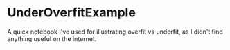# UnderOverfitExample
A quick notebook I've used for illustrating overfit vs underfit, as I didn't find anything useful on the internet.
